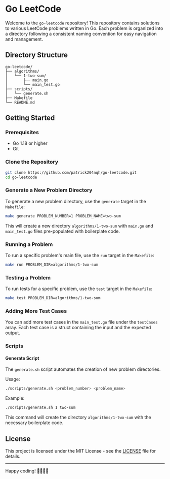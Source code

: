 # Go LeetCode

Welcome to the `go-leetcode` repository! This repository contains solutions to various LeetCode problems written in Go. Each problem is organized into a directory following a consistent naming convention for easy navigation and management.

## Directory Structure

```
go-leetcode/
├── algorithms/
│   └── 1-two-sum/
│       ├── main.go
│       └── main_test.go
├── scripts/
│   └── generate.sh
├── Makefile
└── README.md
```

## Getting Started

### Prerequisites

- Go 1.18 or higher
- Git

### Clone the Repository

```sh
git clone https://github.com/patrick204nqh/go-leetcode.git
cd go-leetcode
```

### Generate a New Problem Directory

To generate a new problem directory, use the `generate` target in the `Makefile`:

```sh
make generate PROBLEM_NUMBER=1 PROBLEM_NAME=two-sum
```

This will create a new directory `algorithms/1-two-sum` with `main.go` and `main_test.go` files pre-populated with boilerplate code.

### Running a Problem

To run a specific problem's main file, use the `run` target in the `Makefile`:

```sh
make run PROBLEM_DIR=algorithms/1-two-sum
```

### Testing a Problem

To run tests for a specific problem, use the `test` target in the `Makefile`:

```sh
make test PROBLEM_DIR=algorithms/1-two-sum
```

### Adding More Test Cases

You can add more test cases in the `main_test.go` file under the `testCases` array. Each test case is a struct containing the input and the expected output.

### Scripts

#### Generate Script

The `generate.sh` script automates the creation of new problem directories.

Usage:

```sh
./scripts/generate.sh <problem_number> <problem_name>
```

Example:

```sh
./scripts/generate.sh 1 two-sum
```

This command will create the directory `algorithms/1-two-sum` with the necessary boilerplate code.

## License

This project is licensed under the MIT License - see the [LICENSE](LICENSE) file for details.

---

Happy coding! 🚀🔨🤖🔧
